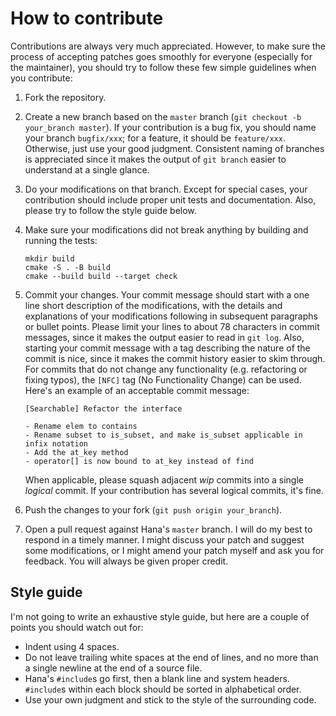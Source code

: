# How to contribute

Contributions are always very much appreciated. However, to make sure the
process of accepting patches goes smoothly for everyone (especially for
the maintainer), you should try to follow these few simple guidelines when
you contribute:

1. Fork the repository.
2. Create a new branch based on the `master` branch (`git checkout -b your_branch master`).
   If your contribution is a bug fix, you should name your branch `bugfix/xxx`;
   for a feature, it should be `feature/xxx`. Otherwise, just use your good
   judgment. Consistent naming of branches is appreciated since it makes the
   output of `git branch` easier to understand at a single glance.
3. Do your modifications on that branch. Except for special cases, your
   contribution should include proper unit tests and documentation. Also,
   please try to follow the style guide below.
4. Make sure your modifications did not break anything by building and
   running the tests:

   ```shell
   mkdir build
   cmake -S . -B build
   cmake --build build --target check
   ```
5. Commit your changes. Your commit message should start with a one line
   short description of the modifications, with the details and explanations
   of your modifications following in subsequent paragraphs or bullet points.
   Please limit your lines to about 78 characters in commit messages, since
   it makes the output easier to read in `git log`. Also, starting your commit
   message with a tag describing the nature of the commit is nice, since it
   makes the commit history easier to skim through. For commits that do not
   change any functionality (e.g. refactoring or fixing typos), the `[NFC]`
   tag (No Functionality Change) can be used. Here's an example of an
   acceptable commit message:
   ```
   [Searchable] Refactor the interface

   - Rename elem to contains
   - Rename subset to is_subset, and make is_subset applicable in infix notation
   - Add the at_key method
   - operator[] is now bound to at_key instead of find
   ```
   When applicable, please squash adjacent _wip_ commits into a single
   _logical_ commit. If your contribution has several logical commits,
   it's fine.
6. Push the changes to your fork (`git push origin your_branch`).
7. Open a pull request against Hana's `master` branch. I will do my best to respond
   in a timely manner. I might discuss your patch and suggest some modifications,
   or I might amend your patch myself and ask you for feedback. You will always be
   given proper credit.


## Style guide

I'm not going to write an exhaustive style guide, but here are a couple of
points you should watch out for:
- Indent using 4 spaces.
- Do not leave trailing white spaces at the end of lines, and no more than a
  single newline at the end of a source file.
- Hana's `#include`s go first, then a blank line and system headers.
  `#include`s within each block should be sorted in alphabetical order.
- Use your own judgment and stick to the style of the surrounding code.
